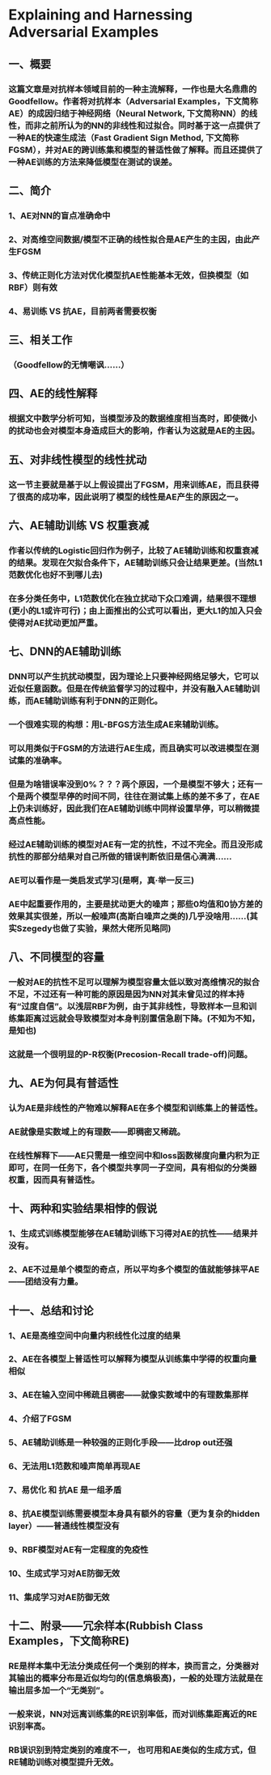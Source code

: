 # Explaining and Harnessing Adversarial Examples

## 一、概要
### 这篇文章是对抗样本领域目前的一种主流解释，一作也是大名鼎鼎的Goodfellow。作者将对抗样本（Adversarial Examples，下文简称AE）的成因归结于神经网络（Neural Network, 下文简称NN）的线性，而非之前所认为的NN的非线性和过拟合。同时基于这一点提供了一种AE的快速生成法（Fast Gradient Sign Method, 下文简称FGSM），并对AE的跨训练集和模型的普适性做了解释。而且还提供了一种AE训练的方法来降低模型在测试的误差。

## 二、简介
### 1、AE对NN的盲点准确命中
### 2、对高维空间数据/模型不正确的线性拟合是AE产生的主因，由此产生FGSM
### 3、传统正则化方法对优化模型抗AE性能基本无效，但换模型（如RBF）则有效
### 4、易训练 VS 抗AE，目前两者需要权衡

## 三、相关工作
### （Goodfellow的无情嘲讽……）

## 四、AE的线性解释
### 根据文中数学分析可知，当模型涉及的数据维度相当高时，即使微小的扰动也会对模型本身造成巨大的影响，作者认为这就是AE的主因。

## 五、对非线性模型的线性扰动
### 这一节主要就是基于以上假设提出了FGSM，用来训练AE，而且获得了很高的成功率，因此说明了模型的线性是AE产生的原因之一。

## 六、AE辅助训练 VS 权重衰减
### 作者以传统的Logistic回归作为例子，比较了AE辅助训练和权重衰减的结果。发现在欠拟合条件下，AE辅助训练只会让结果更差。(当然L1范数优化也好不到哪儿去)
### 在多分类任务中，L1范数优化在独立扰动下众口难调，结果很不理想(更小的L1或许可行)；由上面推出的公式可以看出，更大L1的加入只会使得对AE扰动更加严重。

## 七、DNN的AE辅助训练
### DNN可以产生抗扰动模型，因为理论上只要神经网络足够大，它可以近似任意函数。但是在传统监督学习的过程中，并没有融入AE辅助训练，而AE辅助训练有利于DNN的正则化。
### 一个很难实现的构想：用L-BFGS方法生成AE来辅助训练。
### 可以用类似于FGSM的方法进行AE生成，而且确实可以改进模型在测试集的准确率。
### 但是为啥错误率没到0%？？？两个原因，一个是模型不够大；还有一个是两个模型早停的时间不同，往往在测试集上练的差不多了，在AE上仍未训练好，因此我们在AE辅助训练中同样设置早停，可以稍微提高点性能。
### 经过AE辅助训练的模型对AE有一定的抗性，不过不完全。而且没形成抗性的那部分结果对自己所做的错误判断依旧是信心满满……
### AE可以看作是一类启发式学习(是啊，真·举一反三)
### AE中起重要作用的，主要是扰动更大的噪声；那些0均值和0协方差的效果其实很差，所以一般噪声(高斯白噪声之类的)几乎没啥用……(其实Szegedy也做了实验，果然大佬所见略同)

## 八、不同模型的容量
### 一般对AE的抗性不足可以理解为模型容量太低以致对高维情况的拟合不足，不过还有一种可能的原因是因为NN对其未曾见过的样本持有“过度自信”。以浅层RBF为例，由于其非线性，导致样本一旦和训练集距离过远就会导致模型对本身判别置信急剧下降。(不知为不知，是知也)
### 这就是一个很明显的P-R权衡(Precosion-Recall trade-off)问题。

## 九、AE为何具有普适性
### 认为AE是非线性的产物难以解释AE在多个模型和训练集上的普适性。
### AE就像是实数域上的有理数——即稠密又稀疏。
### 在线性解释下——AE只需是一维空间中和loss函数梯度向量内积为正即可，在同一任务下，各个模型共享同一子空间，具有相似的分类器权重，因而具有普适性。

## 十、两种和实验结果相悖的假说
### 1、生成式训练模型能够在AE辅助训练下习得对AE的抗性——结果并没有。
### 2、AE不过是单个模型的奇点，所以平均多个模型的值就能够抹平AE——团结没有力量。

## 十一、总结和讨论
### 1、AE是高维空间中向量内积线性化过度的结果
### 2、AE在各模型上普适性可以解释为模型从训练集中学得的权重向量相似
### 3、AE在输入空间中稀疏且稠密——就像实数域中的有理数集那样
### 4、介绍了FGSM
### 5、AE辅助训练是一种较强的正则化手段——比drop out还强
### 6、无法用L1范数和噪声简单再现AE
### 7、易优化 和 抗AE 是一组矛盾
### 8、抗AE模型训练需要模型本身具有额外的容量（更为复杂的hidden layer）——普通线性模型没有
### 9、RBF模型对AE有一定程度的免疫性
### 10、生成式学习对AE防御无效
### 11、集成学习对AE防御无效

## 十二、附录——冗余样本(Rubbish Class Examples，下文简称RE)
### RE是样本集中无法分类成任何一个类别的样本，换而言之，分类器对其输出的概率分布是近似均匀的(信息熵极高)，一般的处理方法就是在输出层多加一个“无类别”。
### 一般来说，NN对远离训练集的RE识别率低，而对训练集距离近的RE识别率高。
### RB误识别到特定类别的难度不一， 也可用和AE类似的生成方式，但RE辅助训练对模型提升无效。
